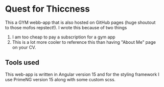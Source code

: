 # Quest for Thiccness
This a GYM webb-app that is also hosted on GitHub pages (huge shoutout to those mofos repstect!).
I wrote this because of two things 

1. I am too cheap to pay a subscription for a gym app
3. This is a lot more cooler to reference this than having "About Me" page on your CV. 

## Tools used
This web-app is written in Angular version 15 and for the styling framework I use PrimeNG version 15 along with some custom scss.


